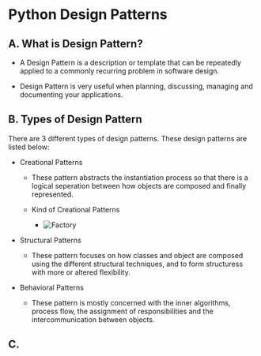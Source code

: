 # Python Design Patterns

## A. What is Design Pattern?

- A Design Pattern is a description or template that can be repeatedly applied to a commonly recurring problem in software design.

- Design Pattern is very useful when planning, discussing, managing and documenting your applications.


## B. Types of Design Pattern
There are 3 different types of design patterns. These design patterns are listed below:
- Creational Patterns
   - These pattern abstracts the instantiation process so that there is a logical seperation between how objects are composed and finally represented.

   - Kind of Creational Patterns 
        - ![Factory](https://github.com/bideeen/Python-Design-Patterns-/tree/main/factory)
   
- Structural Patterns
   - These pattern focuses on how classes and object are composed using the different structural techniques, and to form structuress with more or altered flexibility.

- Behavioral Patterns
   - These pattern is mostly concerned with the inner algorithms, process flow, the assignment of responsibilities and the intercommunication between objects.


## C. 